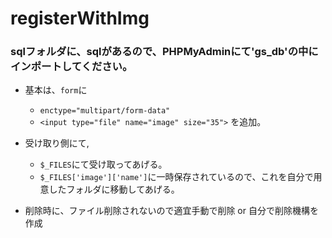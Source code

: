 # registerWithImg

### sqlフォルダに、sqlがあるので、PHPMyAdminにて'gs_db'の中にインポートしてください。

- 基本は、`form`に
  - `enctype="multipart/form-data"`
  - `<input type="file" name="image" size="35">`
を追加。

- 受け取り側にて,
  - `$_FILES`にて受け取ってあげる。
  - `$_FILES['image']['name']`に一時保存されているので、これを自分で用意したフォルダに移動してあげる。

- 削除時に、ファイル削除されないので適宜手動で削除 or 自分で削除機構を作成
